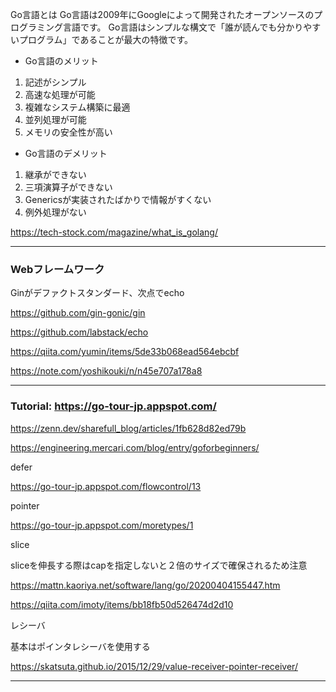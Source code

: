 Go言語とは
Go言語は2009年にGoogleによって開発されたオープンソースのプログラミング言語です。
Go言語はシンプルな構文で「誰が読んでも分かりやすいプログラム」であることが最大の特徴です。

- Go言語のメリット
1. 記述がシンプル
2. 高速な処理が可能
3. 複雑なシステム構築に最適
4. 並列処理が可能
5. メモリの安全性が高い

- Go言語のデメリット
1. 継承ができない
2. 三項演算子ができない
3. Genericsが実装されたばかりで情報がすくない
4. 例外処理がない

https://tech-stock.com/magazine/what_is_golang/

----

### Webフレームワーク

Ginがデファクトスタンダード、次点でecho

https://github.com/gin-gonic/gin

https://github.com/labstack/echo

https://qiita.com/yumin/items/5de33b068ead564ebcbf

https://note.com/yoshikouki/n/n45e707a178a8

----
### Tutorial: https://go-tour-jp.appspot.com/

https://zenn.dev/sharefull_blog/articles/1fb628d82ed79b

https://engineering.mercari.com/blog/entry/goforbeginners/

defer

https://go-tour-jp.appspot.com/flowcontrol/13

pointer

https://go-tour-jp.appspot.com/moretypes/1

slice

sliceを伸長する際はcapを指定しないと２倍のサイズで確保されるため注意

https://mattn.kaoriya.net/software/lang/go/20200404155447.htm

https://qiita.com/imoty/items/bb18fb50d526474d2d10

レシーバ

基本はポインタレシーバを使用する

https://skatsuta.github.io/2015/12/29/value-receiver-pointer-receiver/



----
